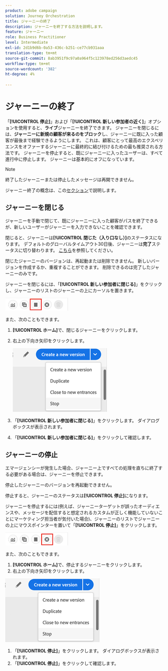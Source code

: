 ```yaml
---
product: adobe campaign
solution: Journey Orchestration
title: ジャーニーの終了
description: ジャーニーを終了する方法を説明します。
feature: ジャーニー
role: Business Practitioner
level: Intermediate
exl-id: 2d1b9d6b-0a53-436c-b251-ce77cb931aaa
translation-type: tm+mt
source-git-commit: 8ab3951f9c97a0a964f5c123978ed256d3aedc45
workflow-type: tm+mt
source-wordcount: '382'
ht-degree: 4%

---
```


# ジャーニーの終了

「**[!UICONTROL 停止]**」および「**[!UICONTROL 新しい参加者の近く]**」オプションを使用すると、**ライブ**&#x200B;ジャーニーを終了できます。 ジャーニーを閉じるには、**ジャーニーに新規の顧客が来るのをブロック**&#x200B;し、ジャーニーに既に入った顧客が最後まで経験できるようにします。 これは、顧客にとって最高のエクスペリエンスをオファーするジャーニーに最終的に結び付けるための最も推奨される方法です。 ジャーニーを停止すると、既にジャーニーに入ったユーザーは、すべて進行中に停止します。 ジャーニーは基本的にオフになっています。

>[!NOTE]
>
>終了したジャーニーまたは停止したメッセージは再開できません。
>
>ジャーニー終了の概念は、この[セクション](../building-journeys/journey.md#ending_a_journey)で説明します。

## ジャーニーを閉じる

ジャーニーを手動で閉じて、既にジャーニーに入った顧客がパスを終了できるが、新しいユーザーがジャーニーを入力できないことを確認できます。

閉じると、ジャーニーは&#x200B;**[!UICONTROL 閉じた（入り口なし）]**&#x200B;のステータスになります。 デフォルトのグローバルタイムアウト30日後、ジャーニーは&#x200B;**完了**&#x200B;ステータスに切り替わります。 [こちら](../building-journeys/changing-properties.md#entrance)を参照してください。

閉じたジャーニーのバージョンは、再起動または削除できません。 新しいバージョンを作成するか、重複することができます。 削除できるのは完了したジャーニーのみです。

ジャーニーを閉じるには、「**[!UICONTROL 新しい参加者に閉じる]**」をクリックし、ジャーニーのリストのジャーニーの上にカーソルを置きます。

![](../assets/do-not-localize/journey-finish-quick-action.png)

また、次のこともできます。

1. **[!UICONTROL ホーム]**&#x200B;で、閉じるジャーニーをクリックします。
1. 右上の下向き矢印をクリックします。

   ![](../assets/finish_drop_down_list.png)

1. 「**[!UICONTROL 新しい参加者に閉じる]**」をクリックします。 ダイアログボックスが表示されます。
1. 「**[!UICONTROL 新しい参加者に閉じる]**」をクリックして確認します。

## ジャーニーの停止

エマージェンシーが発生した場合、ジャーニー上ですべての処理を直ちに終了する必要がある場合は、ジャーニーを停止できます。

停止したジャーニーのバージョンを再起動できません。

停止すると、ジャーニーのステータスは&#x200B;**[!UICONTROL 停止]**&#x200B;になります。

ジャーニーを停止するには(例えば、ジャーニーターゲットが誤ったオーディエンスや、メッセージを配信すると想定されるカスタムが正しく機能していないことにマーケティング担当者が気付いた場合)、ジャーニーのリストでジャーニーの上にマウスポインターを置いて「**[!UICONTROL 停止]**」をクリックします。

![](../assets/do-not-localize/journey-stop-quick-action.png)

また、次のこともできます。

1. **[!UICONTROL ホーム]**&#x200B;で、停止するジャーニーをクリックします。
1. 右上の下向き矢印をクリックします。

![](../assets/finish_drop_down_list.png)

1. 「**[!UICONTROL 停止]**」をクリックします。 ダイアログボックスが表示されます。
1. 「**[!UICONTROL 停止]**」をクリックして確認します。
